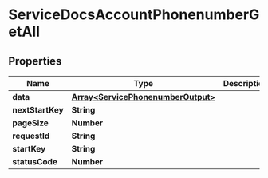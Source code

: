 

# ServiceDocsAccountPhonenumberGetAll


## Properties

| Name | Type | Description | Notes |
|------------ | ------------- | ------------- | -------------|
|**data** | [**Array&lt;ServicePhonenumberOutput&gt;**](ServicePhonenumberOutput.md) |  |  [optional] |
|**nextStartKey** | **String** |  |  [optional] |
|**pageSize** | **Number** |  |  [optional] |
|**requestId** | **String** |  |  [optional] |
|**startKey** | **String** |  |  [optional] |
|**statusCode** | **Number** |  |  [optional] |



